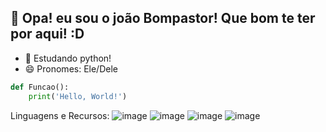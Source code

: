 ## 👋 Opa! eu sou o joão Bompastor! Que bom te ter por aqui! :D

- 🌱 Estudando python!
- 😄 Pronomes: Ele/Dele

```python
def Funcao():
    print('Hello, World!')
```


Linguagens e Recursos:
![image](https://user-images.githubusercontent.com/124584556/219496569-f24cae10-64e0-4c19-b2a6-0349919eb489.png)
![image](https://user-images.githubusercontent.com/124584556/219496601-838ac5b2-1342-4b3d-9504-59d7f5147277.png)
![image](https://user-images.githubusercontent.com/124584556/219496618-c9f4a53f-ac5f-43ee-8d53-c6b218ef9a1b.png)
![image](https://user-images.githubusercontent.com/124584556/219496625-73712274-51bf-4c3e-b424-a593226a446d.png)
